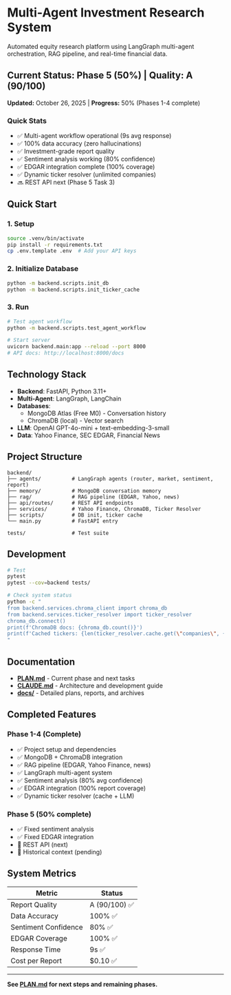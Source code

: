 # Multi-Agent Investment Research System

Automated equity research platform using LangGraph multi-agent orchestration, RAG pipeline, and real-time financial data.

## Current Status: Phase 5 (50%) | Quality: A (90/100)

**Updated:** October 26, 2025 | **Progress:** 50% (Phases 1-4 complete)

### Quick Stats
- ✅ Multi-agent workflow operational (9s avg response)
- ✅ 100% data accuracy (zero hallucinations)
- ✅ Investment-grade report quality
- ✅ Sentiment analysis working (80% confidence)
- ✅ EDGAR integration complete (100% coverage)
- ✅ Dynamic ticker resolver (unlimited companies)
- 🔜 REST API next (Phase 5 Task 3)

## Quick Start

### 1. Setup
```bash
source .venv/bin/activate
pip install -r requirements.txt
cp .env.template .env  # Add your API keys
```

### 2. Initialize Database
```bash
python -m backend.scripts.init_db
python -m backend.scripts.init_ticker_cache
```

### 3. Run
```bash
# Test agent workflow
python -m backend.scripts.test_agent_workflow

# Start server
uvicorn backend.main:app --reload --port 8000
# API docs: http://localhost:8000/docs
```

## Technology Stack

- **Backend**: FastAPI, Python 3.11+
- **Multi-Agent**: LangGraph, LangChain
- **Databases**:
  - MongoDB Atlas (Free M0) - Conversation history
  - ChromaDB (local) - Vector search
- **LLM**: OpenAI GPT-4o-mini + text-embedding-3-small
- **Data**: Yahoo Finance, SEC EDGAR, Financial News

## Project Structure

```
backend/
├── agents/          # LangGraph agents (router, market, sentiment, report)
├── memory/          # MongoDB conversation memory
├── rag/             # RAG pipeline (EDGAR, Yahoo, news)
├── api/routes/      # REST API endpoints
├── services/        # Yahoo Finance, ChromaDB, Ticker Resolver
├── scripts/         # DB init, ticker cache
└── main.py          # FastAPI entry

tests/               # Test suite
```

## Development

```bash
# Test
pytest
pytest --cov=backend tests/

# Check system status
python -c "
from backend.services.chroma_client import chroma_db
from backend.services.ticker_resolver import ticker_resolver
chroma_db.connect()
print(f'ChromaDB docs: {chroma_db.count()}')
print(f'Cached tickers: {len(ticker_resolver.cache.get(\"companies\", {}))}')
"
```

## Documentation

- **[PLAN.md](./PLAN.md)** - Current phase and next tasks
- **[CLAUDE.md](./CLAUDE.md)** - Architecture and development guide
- **[docs/](./docs/)** - Detailed plans, reports, and archives

## Completed Features

### Phase 1-4 (Complete)
- ✅ Project setup and dependencies
- ✅ MongoDB + ChromaDB integration
- ✅ RAG pipeline (EDGAR, Yahoo Finance, news)
- ✅ LangGraph multi-agent system
- ✅ Sentiment analysis (80% avg confidence)
- ✅ EDGAR integration (100% report coverage)
- ✅ Dynamic ticker resolver (cache + LLM)

### Phase 5 (50% complete)
- ✅ Fixed sentiment analysis
- ✅ Fixed EDGAR integration
- 🔄 REST API (next)
- 🔄 Historical context (pending)

## System Metrics

| Metric | Status |
|--------|--------|
| Report Quality | A (90/100) ✅ |
| Data Accuracy | 100% ✅ |
| Sentiment Confidence | 80% ✅ |
| EDGAR Coverage | 100% ✅ |
| Response Time | 9s ✅ |
| Cost per Report | $0.10 ✅ |

---

**See [PLAN.md](./PLAN.md) for next steps and remaining phases.**
